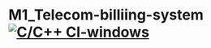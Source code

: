 # M1_Telecom-billiing-system[![C/C++ CI-windows](https://github.com/Shridhar-g/M1_Telecom-billiing-system/actions/workflows/c-cpp.yml/badge.svg)](https://github.com/Shridhar-g/M1_Telecom-billiing-system/actions/workflows/c-cpp.yml)

